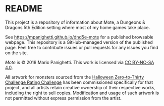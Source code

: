 # README

This project is a repository of information about Mote, a Dungeons & Dragons 5th Edition setting where most of my home games take place.

See https://mpanighetti.github.io/dnd5e-mote for a published browsable webpage. This repository is a GitHub-managed version of the published page. Feel free to contribute issues or pull requests for any issues you find on the site.

_Mote_ is © 2018 Mario Panighetti. This work is licensed via [CC BY-NC-SA 4.0](https://creativecommons.org/licenses/by-nc-sa/4.0/legalcode).

All artwork for monsters sourced from the [Halloween Zero-to-Thirty Challenge Rating Challenge](https://github.com/mpanighetti/dnd5e-030crc) has been commissioned specifically for that project, and all artists retain creative ownership of their respective works, including the right to sell copies. Modification and usage of such artwork is not permitted without express permission from the artist.
